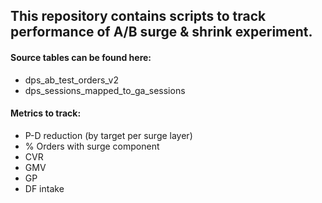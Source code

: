 ## <b>This repository contains scripts to track performance of A/B surge & shrink experiment.</b>

#### Source tables can be found here:
- dps_ab_test_orders_v2
- dps_sessions_mapped_to_ga_sessions

#### Metrics to track:
- P-D reduction (by target per surge layer)
- % Orders with surge component
- CVR
- GMV
- GP
- DF intake
